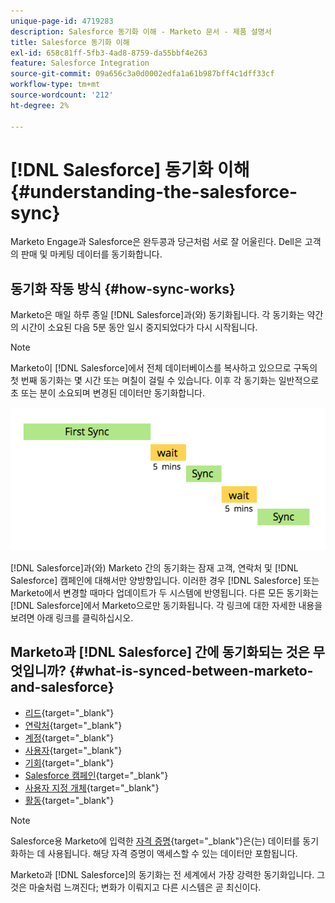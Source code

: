```yaml
---
unique-page-id: 4719283
description: Salesforce 동기화 이해 - Marketo 문서 - 제품 설명서
title: Salesforce 동기화 이해
exl-id: 658c81ff-5fb3-4ad8-8759-da55bbf4e263
feature: Salesforce Integration
source-git-commit: 09a656c3a0d0002edfa1a61b987bff4c1dff33cf
workflow-type: tm+mt
source-wordcount: '212'
ht-degree: 2%

---
```


# [!DNL Salesforce] 동기화 이해 {#understanding-the-salesforce-sync}

Marketo Engage과 Salesforce은 완두콩과 당근처럼 서로 잘 어울린다. Dell은 고객의 판매 및 마케팅 데이터를 동기화합니다.

## 동기화 작동 방식 {#how-sync-works}

Marketo은 매일 하루 종일 [!DNL Salesforce]과(와) 동기화됩니다. 각 동기화는 약간의 시간이 소요된 다음 5분 동안 일시 중지되었다가 다시 시작됩니다.

>[!NOTE]
>
>Marketo이 [!DNL Salesforce]에서 전체 데이터베이스를 복사하고 있으므로 구독의 첫 번째 동기화는 몇 시간 또는 며칠이 걸릴 수 있습니다. 이후 각 동기화는 일반적으로 초 또는 분이 소요되며 변경된 데이터만 동기화합니다.

![](assets/sync-illustration.png)

[!DNL Salesforce]과(와) Marketo 간의 동기화는 잠재 고객, 연락처 및 [!DNL Salesforce] 캠페인에 대해서만 양방향입니다. 이러한 경우 [!DNL Salesforce] 또는 Marketo에서 변경할 때마다 업데이트가 두 시스템에 반영됩니다. 다른 모든 동기화는 [!DNL Salesforce]에서 Marketo으로만 동기화됩니다. 각 링크에 대한 자세한 내용을 보려면 아래 링크를 클릭하십시오.

## Marketo과 [!DNL Salesforce] 간에 동기화되는 것은 무엇입니까? {#what-is-synced-between-marketo-and-salesforce}

* [리드](/help/marketo/product-docs/crm-sync/salesforce-sync/sfdc-sync-details/sfdc-sync-lead-sync.md){target="_blank"}
* [연락처](/help/marketo/product-docs/crm-sync/salesforce-sync/sfdc-sync-details/sfdc-sync-contact-sync.md){target="_blank"}
* [계정](/help/marketo/product-docs/crm-sync/salesforce-sync/sfdc-sync-details/sfdc-sync-account-sync.md){target="_blank"}
* [사용자](/help/marketo/product-docs/crm-sync/salesforce-sync/sfdc-sync-details/sfdc-sync-lead-account-owner-sync.md){target="_blank"}
* [기회](/help/marketo/product-docs/crm-sync/salesforce-sync/sfdc-sync-details/sfdc-sync-opportunity-sync.md){target="_blank"}
* [Salesforce 캠페인](/help/marketo/product-docs/crm-sync/salesforce-sync/sfdc-sync-details/sfdc-sync-campaign-sync.md){target="_blank"}
* [사용자 지정 개체](/help/marketo/product-docs/crm-sync/salesforce-sync/sfdc-sync-details/sfdc-sync-custom-object-sync.md){target="_blank"}
* [활동](/help/marketo/product-docs/crm-sync/salesforce-sync/sfdc-sync-details/sfdc-sync-activity-sync.md){target="_blank"}

>[!NOTE]
>
>Salesforce용 Marketo에 입력한 [자격 증명](/help/marketo/product-docs/crm-sync/salesforce-sync/setup/enterprise-unlimited-edition/step-2-of-3-create-a-salesforce-user-for-marketo-enterprise-unlimited.md){target="_blank"}은(는) 데이터를 동기화하는 데 사용됩니다. 해당 자격 증명이 액세스할 수 있는 데이터만 포함됩니다.

Marketo과 [!DNL Salesforce]의 동기화는 전 세계에서 가장 강력한 동기화입니다. 그것은 마술처럼 느껴진다; 변화가 이뤄지고 다른 시스템은 곧 최신이다.
